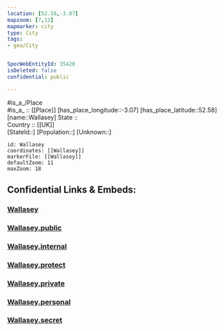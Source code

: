 ```yaml
---
location: [52.58,-3.07] 
mapzoom: [7,12] 
mapmarker: city 
type: City
tags:
- geo/City


SpocWebEntityId: 35420
isDeleted: false
confidential: public

---
```

#is_a_/Place  
#is_a_ :: [[Place]] 
[has_place_longitude::-3.07] 
[has_place_latitude::52.58] 
[name::Wallasey] 
State ::  
Country :: [[UK]]  
[StateId::] 
[Population::] 
[Unknown::] 


```leaflet
id: Wallasey
coordinates: [[Wallasey]] 
markerFile: [[Wallasey]] 
defaultZoom: 11 
maxZoom: 18
```


## Confidential Links & Embeds: 

### [Wallasey](/_Standards/Earth/Continent/Europe/Europe~North/UK/England/Regions~England/West_Midlands,Region/Shropshire/cities~Shropshire/Wallasey.md) 

### [Wallasey.public](/_public/Earth/Continent/Europe/Europe~North/UK/England/Regions~England/West_Midlands,Region/Shropshire/cities~Shropshire/Wallasey.public.md) 

### [Wallasey.internal](/_internal/Earth/Continent/Europe/Europe~North/UK/England/Regions~England/West_Midlands,Region/Shropshire/cities~Shropshire/Wallasey.internal.md) 

### [Wallasey.protect](/_protect/Earth/Continent/Europe/Europe~North/UK/England/Regions~England/West_Midlands,Region/Shropshire/cities~Shropshire/Wallasey.protect.md) 

### [Wallasey.private](/_private/Earth/Continent/Europe/Europe~North/UK/England/Regions~England/West_Midlands,Region/Shropshire/cities~Shropshire/Wallasey.private.md) 

### [Wallasey.personal](/_personal/Earth/Continent/Europe/Europe~North/UK/England/Regions~England/West_Midlands,Region/Shropshire/cities~Shropshire/Wallasey.personal.md) 

### [Wallasey.secret](/_secret/Earth/Continent/Europe/Europe~North/UK/England/Regions~England/West_Midlands,Region/Shropshire/cities~Shropshire/Wallasey.secret.md)

